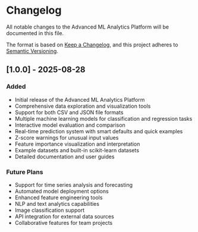 # Changelog

All notable changes to the Advanced ML Analytics Platform will be documented in this file.

The format is based on [Keep a Changelog](https://keepachangelog.com/en/1.0.0/),
and this project adheres to [Semantic Versioning](https://semver.org/spec/v2.0.0.html).

## [1.0.0] - 2025-08-28

### Added
- Initial release of the Advanced ML Analytics Platform
- Comprehensive data exploration and visualization tools
- Support for both CSV and JSON file formats
- Multiple machine learning models for classification and regression tasks
- Interactive model evaluation and comparison
- Real-time prediction system with smart defaults and quick examples
- Z-score warnings for unusual input values
- Feature importance visualization and interpretation
- Example datasets and built-in scikit-learn datasets
- Detailed documentation and user guides

### Future Plans
- Support for time series analysis and forecasting
- Automated model deployment options
- Enhanced feature engineering tools
- NLP and text analytics capabilities
- Image classification support
- API integration for external data sources
- Collaborative features for team projects
